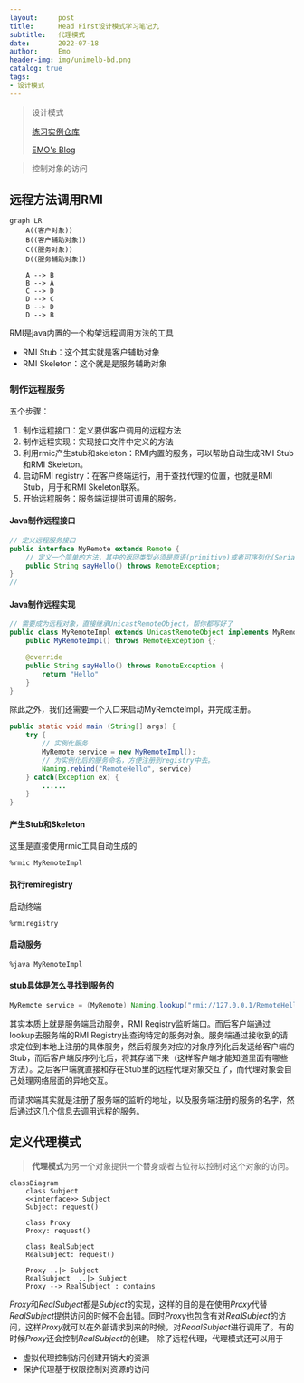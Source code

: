 ```yaml
---
layout:     post
title:      Head First设计模式学习笔记九
subtitle:   代理模式
date:       2022-07-18
author:     Emo
header-img: img/unimelb-bd.png
catalog: true
tags:
- 设计模式
---
```


> 设计模式
> 
> [练习实例仓库](https://github.com/EMOSAMA/DesignPatternTry)
> 
> [EMO's Blog](https://emosama.github.io/)
> 

> 控制对象的访问

## 远程方法调用RMI

```mermaid
graph LR
    A((客户对象))
    B((客户辅助对象))
    C((服务对象))
    D((服务辅助对象))

    A --> B
    B --> A
    C --> D
    D --> C
    B --> D
    D --> B
```

RMI是java内置的一个构架远程调用方法的工具
- RMI Stub：这个其实就是客户辅助对象
- RMI Skeleton：这个就是是服务辅助对象

### 制作远程服务
五个步骤：
1. 制作远程接口：定义要供客户调用的远程方法
2. 制作远程实现：实现接口文件中定义的方法
3. 利用rmic产生stub和skeleton：RMI内置的服务，可以帮助自动生成RMI Stub和RMI Skeleton。
4. 启动RMI registry：在客户终端运行，用于查找代理的位置，也就是RMI Stub，用于和RMI Skeleton联系。
5. 开始远程服务：服务端运提供可调用的服务。
#### Java制作远程接口
```java
// 定义远程服务接口
public interface MyRemote extends Remote {
    // 定义一个简单的方法，其中的返回类型必须是原语(primitive)或者可序列化(Serializable)的类型，因为返回值需要打包在网络中传输。
    public String sayHello() throws RemoteException;
}
//
```
#### Java制作远程实现
```java
// 需要成为远程对象，直接继承UnicastRemoteObject，帮你都写好了
public class MyRemoteImpl extends UnicastRemoteObject implements MyRemote {
    public MyRemoteImpl() throws RemoteException {}

    @override
    public String sayHello() throws RemoteException {
        return "Hello"
    }
}
```
除此之外，我们还需要一个入口来启动MyRemoteImpl，并完成注册。
```java
public static void main (String[] args) {
    try {
        // 实例化服务
        MyRemote service = new MyRemoteImpl();
        // 为实例化后的服务命名，方便注册到registry中去。
        Naming.rebind("RemoteHello", service)
    } catch(Exception ex) {
        ......
    }
}
```
#### 产生Stub和Skeleton
这里是直接使用rmic工具自动生成的
```shell
%rmic MyRemoteImpl
```
#### 执行remiregistry
启动终端
```shell
%rmiregistry
```
#### 启动服务
```shell
%java MyRemoteImpl
```
#### stub具体是怎么寻找到服务的
```java
MyRemote service = (MyRemote) Naming.lookup("rmi://127.0.0.1/RemoteHello")
```
其实本质上就是服务端启动服务，RMI Registry监听端口。而后客户端通过lookup去服务端的RMI Registry出查询特定的服务对象。服务端通过接收到的请求定位到本地上注册的具体服务，然后将服务对应的对象序列化后发送给客户端的Stub，而后客户端反序列化后，将其存储下来（这样客户端才能知道里面有哪些方法）。之后客户端就直接和存在Stub里的远程代理对象交互了，而代理对象会自己处理网络层面的异地交互。

而请求端其实就是注册了服务端的监听的地址，以及服务端注册的服务的名字，然后通过这几个信息去调用远程的服务。
## 定义代理模式
> **代理模式**为另一个对象提供一个替身或者占位符以控制对这个对象的访问。

```mermaid
classDiagram
    class Subject
    <<interface>> Subject
    Subject: request()

    class Proxy
    Proxy: request()

    class RealSubject
    RealSubject: request()

    Proxy ..|> Subject
    RealSubject  ..|> Subject
    Proxy --> RealSubject : contains
```

*Proxy*和*RealSubject*都是*Subject*的实现，这样的目的是在使用*Proxy*代替*RealSubject*提供访问的时候不会出错。同时*Proxy*也包含有对*RealSubject*的访问，这样*Proxy*就可以在外部请求到来的时候，对*ReaalSubject*进行调用了。有的时候*Proxy*还会控制*RealSubject*的创建。
除了远程代理，代理模式还可以用于
- 虚拟代理控制访问创建开销大的资源
- 保护代理基于权限控制对资源的访问
